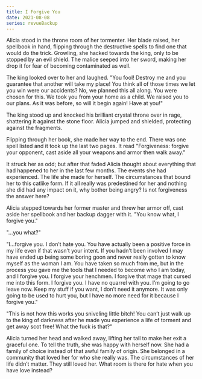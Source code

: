 ```yaml
---
title: I Forgive You
date: 2021-08-08
series: revueBackup
---
```


Alicia stood in the throne room of her tormenter. Her blade raised, her
spellbook in hand, flipping through the destructive spells to find one that
would do the trick. Growling, she hacked towards the king, only to be stopped by
an evil shield. The malice seeped into her sword, making her drop it for fear of
becoming contaminated as well.

The king looked over to her and laughed. "You fool! Destroy me and you guarantee
that another will take my place! You think all of those times we let you win
were our accidents? No, we planned this all along. You were chosen for this. We
took you from your home as a child. We raised you to our plans. As it was
before, so will it begin again! Have at you!"

The king stood up and knocked his brilliant crystal throne over in rage,
shattering it against the stone floor. Alicia jumped and shielded, protecting
against the fragments.

Flipping through her book, she made her way to the end. There was one spell
listed and it took up the last two pages. It read "Forgiveness: forgive your
opponent, cast aside all your weapons and armor then walk away."

It struck her as odd; but after that faded Alicia thought about everything that
had happened to her in the last few months. The events she had experienced. The
life she made for herself. The circumstances that bound her to this catlike
form. If it all really was predestined for her and nothing she did had any
impact on it, why bother being angry? Is not forgiveness the answer here?

Alicia stepped towards her former master and threw her armor off, cast aside her
spellbook and her backup dagger with it. "You know what, I forgive you."

"...you what?"

"I...forgive you. I don’t hate you. You have actually been a positive force in
my life even if that wasn’t your intent. If you hadn’t been involved I may have
ended up being some boring goon and never really gotten to know myself as the
woman I am. You have taken so much from me, but in the process you gave me the
tools that I needed to become who I am today, and I forgive you. I forgive your
henchmen. I forgive that mage that cursed me into this form. I forgive you. I
have no quarrel with you. I’m going to go leave now. Keep my stuff if you want,
I don’t need it anymore. It was only going to be used to hurt you, but I have no
more need for it because I forgive you."

"This is not how this works you sniveling little bitch! You can’t just walk up
to the king of darkness after he made you experience a life of torment and get
away scot free! What the fuck is that?"

Alicia turned her head and walked away, lifting her tail to make her exit a
graceful one. To tell the truth, she was happy with herself now. She had a
family of choice instead of that awful family of origin. She belonged in a
community that loved her for who she really was. The circumstances of her life
didn’t matter. They still loved her. What room is there for hate when you have
love instead?
